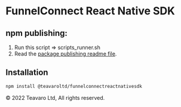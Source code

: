 # FunnelConnect React Native SDK

## npm publishing:

1. Run this script => scripts_runner.sh
2. Read the [package publishing readme file](NPM_package_publishing.md).

## Installation

```sh
npm install @teavaroltd/funnelconnectreactnativesdk
```

© 2022 Teavaro Ltd, All rights reserved.
